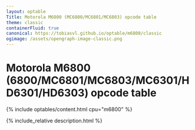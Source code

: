 ```yaml
---
layout: optable
Title: Motorola M6800 (MC6800/MC6801/MC6803) opcode table
theme: classic
containerFluid: true
canonical: https://tobiasvl.github.io/optable/m6800/classic
ogimage: /assets/opengraph-image-classic.png
---
```


<h1>Motorola M6800 (6800/<span class="variant">MC6801/MC6803/MC6301</span>/<span class="variant-2">HD6301/HD6303</span>) opcode table<!-- (<a href="{{ "/Opcodes.json" | relative_url }}">JSON</a>)--></h1>

{% include optables/content.html cpu="m6800" %}

{% include_relative description.html %}
